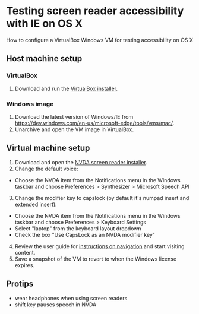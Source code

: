 # Testing screen reader accessibility with IE on OS X
How to configure a VirtualBox Windows VM for testing accessibility on OS X

## Host machine setup

### VirtualBox

1. Download and run the [VirtualBox installer](http://download.virtualbox.org/virtualbox/5.0.10/VirtualBox-5.0.10-104061-OSX.dmg).

### Windows image

1. Download the latest version of Windows/IE from <https://dev.windows.com/en-us/microsoft-edge/tools/vms/mac/>.
2. Unarchive and open the VM image in VirtualBox.

## Virtual machine setup

1. Download and open the [NVDA screen reader installer](http://www.nvaccess.org/download/).
2. Change the default voice: 
  - Choose the NVDA item from the Notifications menu in the Windows taskbar and choose Preferences > Synthesizer > Microsoft Speech API <latest version>
3. Change the modifier key to capslock (by default it's numpad insert and extended insert):
  - Choose the NVDA item from the Notifications menu in the Windows taskbar and choose Preferences > Keyboard Settings
  - Select "laptop" from the keyboard layout dropdown
  - Check the box "Use CapsLock as an NVDA modifier key"
4. Review the user guide for [instructions on navigation](http://www.nvaccess.org/files/nvda/documentation/userGuide.html?#toc29) and start visiting content.
5. Save a snapshot of the VM to revert to when the Windows license expires.

## Protips
- wear headphones when using screen readers
- shift key pauses speech in NVDA
